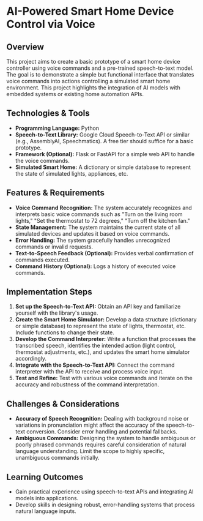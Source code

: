 # AI-Powered Smart Home Device Control via Voice

## Overview

This project aims to create a basic prototype of a smart home device controller using voice commands and a pre-trained speech-to-text model.  The goal is to demonstrate a simple but functional interface that translates voice commands into actions controlling a simulated smart home environment. This project highlights the integration of AI models with embedded systems or existing home automation APIs.

## Technologies & Tools

* **Programming Language:** Python
* **Speech-to-Text Library:** Google Cloud Speech-to-Text API or similar (e.g., AssemblyAI, Speechmatics).  A free tier should suffice for a basic prototype.
* **Framework (Optional):** Flask or FastAPI for a simple web API to handle the voice commands.
* **Simulated Smart Home:**  A dictionary or simple database to represent the state of simulated lights, appliances, etc.


## Features & Requirements

- **Voice Command Recognition:**  The system accurately recognizes and interprets basic voice commands such as "Turn on the living room lights," "Set the thermostat to 72 degrees," "Turn off the kitchen fan."
- **State Management:** The system maintains the current state of all simulated devices and updates it based on voice commands.
- **Error Handling:** The system gracefully handles unrecognized commands or invalid requests.
- **Text-to-Speech Feedback (Optional):**  Provides verbal confirmation of commands executed.
- **Command History (Optional):** Logs a history of executed voice commands.


## Implementation Steps

1. **Set up the Speech-to-Text API:** Obtain an API key and familiarize yourself with the library's usage.
2. **Create the Smart Home Simulator:** Develop a data structure (dictionary or simple database) to represent the state of lights, thermostat, etc.  Include functions to change their state.
3. **Develop the Command Interpreter:** Write a function that processes the transcribed speech, identifies the intended action (light control, thermostat adjustments, etc.), and updates the smart home simulator accordingly.
4. **Integrate with the Speech-to-Text API:**  Connect the command interpreter with the API to receive and process voice input.
5. **Test and Refine:** Test with various voice commands and iterate on the accuracy and robustness of the command interpretation.


## Challenges & Considerations

- **Accuracy of Speech Recognition:**  Dealing with background noise or variations in pronunciation might affect the accuracy of the speech-to-text conversion. Consider error handling and potential fallbacks.
- **Ambiguous Commands:**  Designing the system to handle ambiguous or poorly phrased commands requires careful consideration of natural language understanding.  Limit the scope to highly specific, unambiguous commands initially.


## Learning Outcomes

- Gain practical experience using speech-to-text APIs and integrating AI models into applications.
- Develop skills in designing robust, error-handling systems that process natural language inputs.

